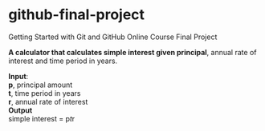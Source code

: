 # github-final-project
Getting Started with Git and GitHub Online Course Final Project

**A calculator that calculates simple interest given principal**, annual rate of interest and time period in years.

**Input**:  
   **p**, principal amount    
   **t**, time period in years  
   **r**, annual rate of interest  
**Output**  
   simple interest = p*t*r  
